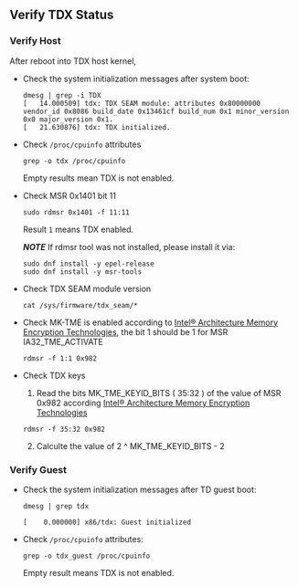 
## Verify TDX Status

### Verify Host

After reboot into TDX host kernel,

- Check the system initialization messages after system boot:

  ```
  dmesg | grep -i TDX
  [   14.000509] tdx: TDX SEAM module: attributes 0x80000000 vendor_id 0x8086 build_date 0x13461cf build_num 0x1 minor_version 0x0 major_version 0x1.
  [   21.630876] tdx: TDX initialized.
  ```

- Check `/proc/cpuinfo` attributes

  ```
  grep -o tdx /proc/cpuinfo
  ```

  Empty results mean TDX is not enabled.

- Check MSR 0x1401 bit 11

  ```
  sudo rdmsr 0x1401 -f 11:11
  ```

  Result `1` means TDX enabled.

  _**NOTE**_ If rdmsr tool was not installed, please install it via:

  ```
  sudo dnf install -y epel-release
  sudo dnf install -y msr-tools
  ```

- Check TDX SEAM module version

  ```
  cat /sys/firmware/tdx_seam/*
  ```

- Check MK-TME is enabled according to [Intel&reg; Architecture Memory
Encryption Technologies](https://software.intel.com/sites/default/files/managed/a5/16/Multi-Key-Total-Memory-Encryption-Spec.pdf),
the bit 1 should be 1 for MSR IA32_TME_ACTIVATE

  ```
  rdmsr -f 1:1 0x982
  ```

- Check TDX keys

  1. Read the bits MK_TME_KEYID_BITS ( 35:32 ) of the value of MSR 0x982
according [Intel&reg; Architecture Memory
Encryption Technologies](https://software.intel.com/sites/default/files/managed/a5/16/Multi-Key-Total-Memory-Encryption-Spec.pdf)

  ```
  rdmsr -f 35:32 0x982
  ```

  2. Calculte the value of 2 ^ MK_TME_KEYID_BITS - 2

### Verify Guest

- Check the system initialization messages after TD guest boot:

  ```
  dmesg | grep tdx

  [    0.000000] x86/tdx: Guest initialized
  ```

- Check `/proc/cpuinfo` attributes:

  ```
  grep -o tdx_guest /proc/cpuinfo
  ```

  Empty result means TDX is not enabled.
